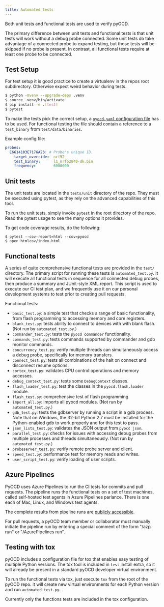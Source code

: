 ```yaml
---
title: Automated tests
---
```


Both unit tests and functional tests are used to verify pyOCD.

The primary difference between unit tests and functional tests is that unit tests will work without
a debug probe connected. Some unit tests do take advantage of a connected probe to expand testing,
but those tests will be skipped if no probe is present. In contrast, all functional tests require
at least one probe to be connected.


## Test Setup

For test setup it is good practice to create a virtualenv in the repos root subdirectory.  Otherwise expect weird
behavior during tests.

```bash
$ python -mvenv --upgrade-deps .venv
$ source .venv/bin/activate
$ pip install -e .[test]
$ pytest
```

To make the tests pick the correct setup, a [`pyocd.yaml` configuration file](configuration.md) has to be used.
For functional testing the file should contain a reference to a `test_binary` from `test/data/binaries`.

Example config file:

```yaml
probes:
  E6614103E7176A23: # Probe's unique ID.
    target_override:  nrf52
    test_binary:      l1_nrf52840-dk.bin
    frequency:        6000000
```


## Unit tests

The unit tests are located in the `tests/unit` directory of the repo. They must be executed using
pytest, as they rely on the advanced capabilities of this tool.

To run the unit tests, simply invoke `pytest` in the root directory of the repo. Read the pytest
usage to see the many options it provides.

To get code coverage results, do the following:

```
$ pytest --cov-report=html --cov=pyocd
$ open htmlcov/index.html
```

## Functional tests

A series of quite comprehensive functional tests are provided in the `test/` directory. The primary
script for running these tests is `automated_test.py`. It will execute all functional tests in
sequence for all connected debug probes, then produce a summary and JUnit-style XML report. This
script is used to execute our CI test plan, and we frequently use it on our personal development
systems to test prior to creating pull requests.

Functional tests:

- `basic_test.py`: a simple test that checks a range of basic functionality, from flash programming to accessing memory and core registers.
- `blank_test.py`: tests ability to connect to devices with with blank flash. (Not run by `automated_test.py`.)
- `commander_test.py`: tests the `pyocd commander` functionality.
- `commands_test.py`: tests commands supported by commander and gdb monitor commands.
- `concurrency_test.py`: verify multiple threads can simultaneously access a debug probe, specifically for memory
    transfers.
- `connect_test.py`: tests all combinations of the halt on connect and disconnect resume options.
- `cortex_test.py`: validates CPU control operations and memory accesses.
- `debug_context_test.py`: tests some `DebugContext` classes.
- `flash_loader_test.py`: test the classes in the `pyocd.flash.loader` module.
- `flash_test.py`: comprehensive test of flash programming.
- `import_all.py`: imports all pyocd modules. (Not run by `automated_test.py`.)
- `gdb_test.py`: tests the gdbserver by running a script in a gdb process. Note that on Windows,
    the 32-bit Python 2.7 must be installed for the Python-enabled gdb to work properly and for
    this test to pass.
- `json_lists_test.py`: validates the JSON output from `pyocd json`.
- `parallel_test.py`: checks for issues with accessing debug probes from multiple processes and threads simultaneously. (Not run by `automated_test.py`.)
- `probeserver_test.py`: verify remote probe server and client.
- `speed_test.py`: performance test for memory reads and writes.
- `user_script_test.py`: verify loading of user scripts.

## Azure Pipelines

PyOCD uses Azure Pipelines to run the CI tests for commits and pull requests. The pipeline runs the functional tests on
a set of test machines, called self-hosted test agents in Azure Pipelines parlance. There is one each of Mac, Linux, and
Windows test agents.

The complete results from pipeline runs are [publicly
accessible](https://dev.azure.com/pyocd/pyocd/_build?definitionId=1&_a=summary).

For pull requests, a pyOCD team member or collaborator must manually initiate the pipeline run by entering a special
comment of the form "/azp run" or "/AzurePipelines run".


## Testing with tox

pyOCD includes a configuration file for tox that enables easy testing of multiple Python versions.
The tox tool is included in `test` install extra, so it will already be present in a standard
pyOCD developer virtual environment.

To run the functional tests via tox, just execute `tox` from the root of the pyOCD
repo. It will create new virtual environments for each Python version and run `automated_test.py`.

Currently only the functions tests are included in the tox configuration.

